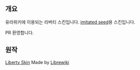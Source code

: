 ## 개요
유라위키에 이용되는 리버티 스킨입니다. [imitated seed](https://github.com/gdl-blue/imitated-seed-2)용 스킨입니다.

PR 환영합니다.

## 원작
[Liberty Skin](https://gitlab.com/librewiki/Liberty-MW-Skin) Made by [Librewiki](https://librewiki.net/)
